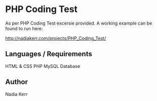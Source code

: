 # PHP Coding Test

As per PHP Coding Test excersie provided. A working example can be found to run here: 

http://nadiakerr.com/projects/PHP_Coding_Test/

## Languages / Requirements

HTML & CSS
PHP
MySQL Database 

## Author

Nadia Kerr


